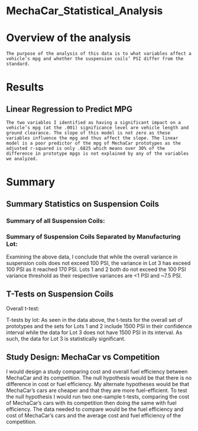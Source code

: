# MechaCar_Statistical_Analysis

# Overview of the analysis
	The purpose of the analysis of this data is to what variables affect a vehicle’s mpg and whether the suspension coils’ PSI differ from the standard.
# Results

## Linear Regression to Predict MPG
	The two variables I identified as having a significant impact on a vehicle’s mpg (at the .001) significance level are vehicle length and ground clearance. The slope of this model is not zero as these variables influence the mpg and thus affect the slope. The linear model is a poor predictor of the mpg of MechaCar prototypes as the  adjusted r-squared is only .6825 which means over 30% of the difference in prototype mpgs is not explained by any of the variables we analyzed.
 

# Summary
## Summary Statistics on Suspension Coils
### Summary of all Suspension Coils:
 



### Summary of Suspension Coils Separated by Manufacturing Lot:
 
Examining the above data, I conclude that while the overall variance in suspension coils does not exceed 100 PSI, the variance in Lot 3 has exceed 100 PSI as it reached 170 PSI. Lots 1 and 2 both do not exceed the 100 PSI variance threshold as their respective variances are <1 PSI and ~7.5 PSI. 
## T-Tests on Suspension Coils
Overall t-test:
 

T-tests by lot: 
As seen in the data above, the t-tests for the overall set of prototypes and the sets for Lots 1 and 2 include 1500 PSI in their confidence interval while the data for Lot 3 does not have 1500 PSI in its interval. As such, the data for Lot 3 is statistically significant.

## Study Design: MechaCar vs Competition
I would design a study comparing cost and overall fuel efficiency between MechaCar and its competition. The null hypothesis would be that there is no difference in cost or fuel efficiency. My alternate hypotheses would be that MechaCar’s cars are cheaper and that they are more fuel-efficient. To test the null hypothesis I would run two one-sample t-tests, comparing the cost of MechaCar’s cars with its competition then doing the same with fuel efficiency. The data needed to compare would be the fuel efficiency and cost of MechaCar’s cars and the average cost and fuel efficiency of the competition. 

